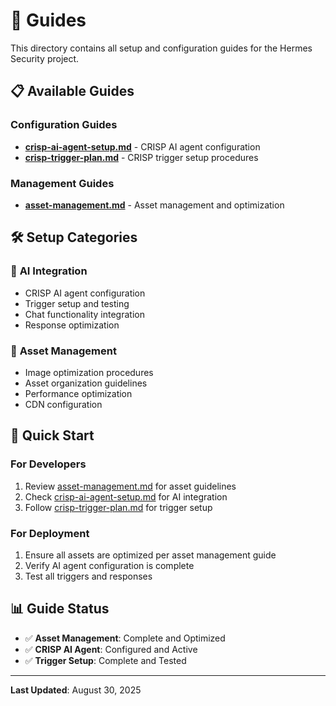 # 📖 Guides

This directory contains all setup and configuration guides for the Hermes Security project.

## 📋 Available Guides

### Configuration Guides
- **[crisp-ai-agent-setup.md](./crisp-ai-agent-setup.md)** - CRISP AI agent configuration
- **[crisp-trigger-plan.md](./crisp-trigger-plan.md)** - CRISP trigger setup procedures

### Management Guides
- **[asset-management.md](./asset-management.md)** - Asset management and optimization

## 🛠️ Setup Categories

### 🤖 **AI Integration**
- CRISP AI agent configuration
- Trigger setup and testing
- Chat functionality integration
- Response optimization

### 📁 **Asset Management**
- Image optimization procedures
- Asset organization guidelines
- Performance optimization
- CDN configuration

## 🚀 Quick Start

### For Developers
1. Review [asset-management.md](./asset-management.md) for asset guidelines
2. Check [crisp-ai-agent-setup.md](./crisp-ai-agent-setup.md) for AI integration
3. Follow [crisp-trigger-plan.md](./crisp-trigger-plan.md) for trigger setup

### For Deployment
1. Ensure all assets are optimized per asset management guide
2. Verify AI agent configuration is complete
3. Test all triggers and responses

## 📊 Guide Status

- ✅ **Asset Management**: Complete and Optimized
- ✅ **CRISP AI Agent**: Configured and Active
- ✅ **Trigger Setup**: Complete and Tested

---

**Last Updated**: August 30, 2025
